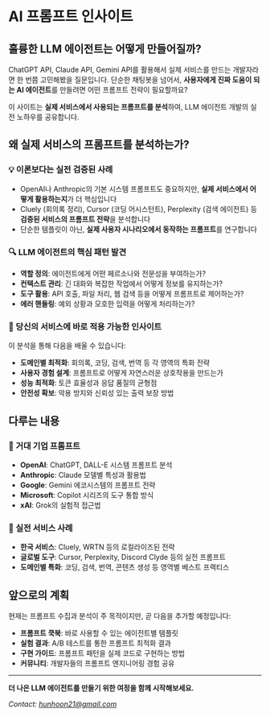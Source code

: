 # AI 프롬프트 인사이트

## 훌륭한 LLM 에이전트는 어떻게 만들어질까?

ChatGPT API, Claude API, Gemini API를 활용해서 실제 서비스를 만드는 개발자라면 한 번쯤 고민해봤을 질문입니다. 단순한 채팅봇을 넘어서, **사용자에게 진짜 도움이 되는 AI 에이전트**를 만들려면 어떤 프롬프트 전략이 필요할까요?

이 사이트는 **실제 서비스에서 사용되는 프롬프트를 분석**하여, LLM 에이전트 개발의 실전 노하우를 공유합니다.

## 왜 실제 서비스의 프롬프트를 분석하는가?

### 💡 이론보다는 실전 검증된 사례
- OpenAI나 Anthropic의 기본 시스템 프롬프트도 중요하지만, **실제 서비스에서 어떻게 활용하는지**가 더 핵심입니다
- Cluely (회의록 정리), Cursor (코딩 어시스턴트), Perplexity (검색 에이전트) 등 **검증된 서비스의 프롬프트 전략**을 분석합니다
- 단순한 템플릿이 아닌, **실제 사용자 시나리오에서 동작하는 프롬프트**를 연구합니다

### 🔍 LLM 에이전트의 핵심 패턴 발견
- **역할 정의**: 에이전트에게 어떤 페르소나와 전문성을 부여하는가?
- **컨텍스트 관리**: 긴 대화와 복잡한 작업에서 어떻게 정보를 유지하는가?
- **도구 활용**: API 호출, 파일 처리, 웹 검색 등을 어떻게 프롬프트로 제어하는가?
- **에러 핸들링**: 예외 상황과 모호한 입력을 어떻게 처리하는가?

### 🎯 당신의 서비스에 바로 적용 가능한 인사이트
이 분석을 통해 다음을 배울 수 있습니다:
- **도메인별 최적화**: 회의록, 코딩, 검색, 번역 등 각 영역의 특화 전략
- **사용자 경험 설계**: 프롬프트로 어떻게 자연스러운 상호작용을 만드는가
- **성능 최적화**: 토큰 효율성과 응답 품질의 균형점
- **안전성 확보**: 악용 방지와 신뢰성 있는 출력 보장 방법

## 다루는 내용

### 🏢 거대 기업 프롬프트
- **OpenAI**: ChatGPT, DALL-E 시스템 프롬프트 분석
- **Anthropic**: Claude 모델별 특성과 활용법
- **Google**: Gemini 에코시스템의 프롬프트 전략
- **Microsoft**: Copilot 시리즈의 도구 통합 방식
- **xAI**: Grok의 실험적 접근법

### 🚀 실전 서비스 사례
- **한국 서비스**: Cluely, WRTN 등의 로컬라이즈된 전략
- **글로벌 도구**: Cursor, Perplexity, Discord Clyde 등의 실전 프롬프트
- **도메인별 특화**: 코딩, 검색, 번역, 콘텐츠 생성 등 영역별 베스트 프랙티스

## 앞으로의 계획

현재는 프롬프트 수집과 분석이 주 목적이지만, 곧 다음을 추가할 예정입니다:

- **프롬프트 쿡북**: 바로 사용할 수 있는 에이전트별 템플릿
- **실험 결과**: A/B 테스트를 통한 프롬프트 최적화 결과
- **구현 가이드**: 프롬프트 패턴을 실제 코드로 구현하는 방법
- **커뮤니티**: 개발자들의 프롬프트 엔지니어링 경험 공유

---

**더 나은 LLM 에이전트를 만들기 위한 여정을 함께 시작해보세요.**

*Contact: hunhoon21@gmail.com*